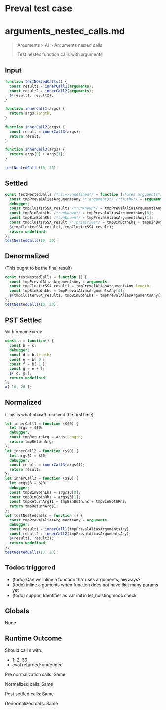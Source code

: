 # Preval test case

# arguments_nested_calls.md

> Arguments > Ai > Arguments nested calls
>
> Test nested function calls with arguments

## Input

`````js filename=intro
function testNestedCalls() {
  const result1 = innerCall1(arguments);
  const result2 = innerCall2(arguments);
  $(result1, result2);
}

function innerCall1(args) {
  return args.length;
}

function innerCall2(args) {
  const result = innerCall3(args);
  return result;
}

function innerCall3(args) {
  return args[0] + args[1];
}

testNestedCalls(10, 20);
`````


## Settled


`````js filename=intro
const testNestedCalls /*:()=>undefined*/ = function (/*uses arguments*/) {
  const tmpPrevalAliasArgumentsAny /*:arguments*/ /*truthy*/ = arguments;
  debugger;
  const tmpClusterSSA_result1 /*:unknown*/ = tmpPrevalAliasArgumentsAny.length;
  const tmpBinBothLhs /*:unknown*/ = tmpPrevalAliasArgumentsAny[0];
  const tmpBinBothRhs /*:unknown*/ = tmpPrevalAliasArgumentsAny[1];
  const tmpClusterSSA_result /*:primitive*/ = tmpBinBothLhs + tmpBinBothRhs;
  $(tmpClusterSSA_result1, tmpClusterSSA_result);
  return undefined;
};
testNestedCalls(10, 20);
`````


## Denormalized
(This ought to be the final result)

`````js filename=intro
const testNestedCalls = function () {
  const tmpPrevalAliasArgumentsAny = arguments;
  const tmpClusterSSA_result1 = tmpPrevalAliasArgumentsAny.length;
  const tmpBinBothLhs = tmpPrevalAliasArgumentsAny[0];
  $(tmpClusterSSA_result1, tmpBinBothLhs + tmpPrevalAliasArgumentsAny[1]);
};
testNestedCalls(10, 20);
`````


## PST Settled
With rename=true

`````js filename=intro
const a = function() {
  const b = c;
  debugger;
  const d = b.length;
  const e = b[ 0 ];
  const f = b[ 1 ];
  const g = e + f;
  $( d, g );
  return undefined;
};
a( 10, 20 );
`````


## Normalized
(This is what phase1 received the first time)

`````js filename=intro
let innerCall1 = function ($$0) {
  let args = $$0;
  debugger;
  const tmpReturnArg = args.length;
  return tmpReturnArg;
};
let innerCall2 = function ($$0) {
  let args$1 = $$0;
  debugger;
  const result = innerCall3(args$1);
  return result;
};
let innerCall3 = function ($$0) {
  let args$3 = $$0;
  debugger;
  const tmpBinBothLhs = args$3[0];
  const tmpBinBothRhs = args$3[1];
  const tmpReturnArg$1 = tmpBinBothLhs + tmpBinBothRhs;
  return tmpReturnArg$1;
};
let testNestedCalls = function () {
  const tmpPrevalAliasArgumentsAny = arguments;
  debugger;
  const result1 = innerCall1(tmpPrevalAliasArgumentsAny);
  const result2 = innerCall2(tmpPrevalAliasArgumentsAny);
  $(result1, result2);
  return undefined;
};
testNestedCalls(10, 20);
`````


## Todos triggered


- (todo) Can we inline a function that uses arguments, anyways?
- (todo) inline arguments when function does not have that many params yet
- (todo) support Identifier as var init in let_hoisting noob check


## Globals


None


## Runtime Outcome


Should call `$` with:
 - 1: 2, 30
 - eval returned: undefined

Pre normalization calls: Same

Normalized calls: Same

Post settled calls: Same

Denormalized calls: Same
